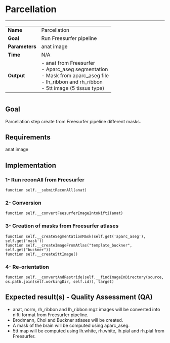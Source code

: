 # Parcellation
---

|                |                                                       |
|----------------|-------------------------------------------------------|
|**Name**        | Parcellation                                          |
|**Goal**        | Run Freesurfer pipeline                                |
|**Parameters**  | anat image                                            |
|**Time**        | N/A                                                   |
|**Output**      | - anat from Freesurfer <br> - Aparc_aseg segmentation <br> - Mask from aparc_aseg file <br> - lh_ribbon and rh_ribbon <br> - 5tt image (5 tissus type)|

#

## Goal

Parcellation step create from Freesurfer pipeline different masks.

## Requirements

anat image

## Implementation

### 1- Run reconAll from Freesurfer

```{.python}
function self.__submitReconAll(anat)
```

### 2- Conversion

```{.python}
function self.__convertFeesurferImageIntoNifti(anat)
```

### 3- Creation of masks from Freesurfer atlases

```{.python}
function self.__createSegmentationMask(self.get('aparc_aseg'), self.get('mask'))
function self.__createImageFromAtlas("template_buckner", self.get("buckner"))
function self.__create5ttImage()
```

### 4- Re-orientation

```{.python}
function self.__convertAndRestride(self.__findImageInDirectory(source, os.path.join(self.workingDir, self.id)), target)
```

## Expected result(s) - Quality Assessment (QA)

- anat, norm, rh_ribbon and lh_ribbon mgz images will be converted into nifti format from Freesurfer pipeline.
- Brodmann, Choi and Buckner atlases will be created.
- A mask of the brain will be computed using aparc_aseg.
- 5tt map will be computed using lh.white, rh.white, lh.pial and rh.pial from Freesurfer.


